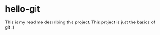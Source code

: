 # hello-git

This is my read me describing this project. This project is just the basics of git :) 
